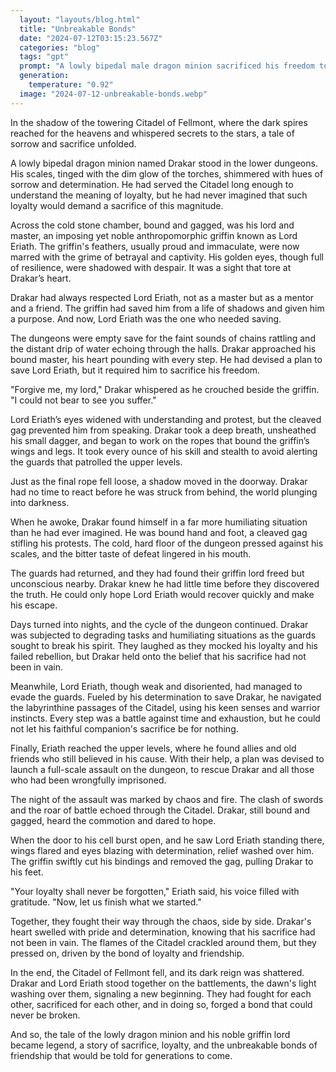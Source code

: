 ```yaml
---
  layout: "layouts/blog.html"
  title: "Unbreakable Bonds"
  date: "2024-07-12T03:15:23.567Z"
  categories: "blog"
  tags: "gpt"
  prompt: "A lowly bipedal male dragon minion sacrificed his freedom to save his bound and gagged male anthropomorphic griffin boss. He bound, cleaved gagged, and subjected into humiliating situations."
  generation: 
    temperature: "0.92"
  image: "2024-07-12-unbreakable-bonds.webp"
---
```

In the shadow of the towering Citadel of Fellmont, where the dark spires reached for the heavens and whispered secrets to the stars, a tale of sorrow and sacrifice unfolded.

A lowly bipedal dragon minion named Drakar stood in the lower dungeons. His scales, tinged with the dim glow of the torches, shimmered with hues of sorrow and determination. He had served the Citadel long enough to understand the meaning of loyalty, but he had never imagined that such loyalty would demand a sacrifice of this magnitude.

Across the cold stone chamber, bound and gagged, was his lord and master, an imposing yet noble anthropomorphic griffin known as Lord Eriath. The griffin's feathers, usually proud and immaculate, were now marred with the grime of betrayal and captivity. His golden eyes, though full of resilience, were shadowed with despair. It was a sight that tore at Drakar’s heart.

Drakar had always respected Lord Eriath, not as a master but as a mentor and a friend. The griffin had saved him from a life of shadows and given him a purpose. And now, Lord Eriath was the one who needed saving.

The dungeons were empty save for the faint sounds of chains rattling and the distant drip of water echoing through the halls. Drakar approached his bound master, his heart pounding with every step. He had devised a plan to save Lord Eriath, but it required him to sacrifice his freedom.

"Forgive me, my lord," Drakar whispered as he crouched beside the griffin. "I could not bear to see you suffer."

Lord Eriath’s eyes widened with understanding and protest, but the cleaved gag prevented him from speaking. Drakar took a deep breath, unsheathed his small dagger, and began to work on the ropes that bound the griffin’s wings and legs. It took every ounce of his skill and stealth to avoid alerting the guards that patrolled the upper levels.

Just as the final rope fell loose, a shadow moved in the doorway. Drakar had no time to react before he was struck from behind, the world plunging into darkness.

When he awoke, Drakar found himself in a far more humiliating situation than he had ever imagined. He was bound hand and foot, a cleaved gag stifling his protests. The cold, hard floor of the dungeon pressed against his scales, and the bitter taste of defeat lingered in his mouth.

The guards had returned, and they had found their griffin lord freed but unconscious nearby. Drakar knew he had little time before they discovered the truth. He could only hope Lord Eriath would recover quickly and make his escape.

Days turned into nights, and the cycle of the dungeon continued. Drakar was subjected to degrading tasks and humiliating situations as the guards sought to break his spirit. They laughed as they mocked his loyalty and his failed rebellion, but Drakar held onto the belief that his sacrifice had not been in vain.

Meanwhile, Lord Eriath, though weak and disoriented, had managed to evade the guards. Fueled by his determination to save Drakar, he navigated the labyrinthine passages of the Citadel, using his keen senses and warrior instincts. Every step was a battle against time and exhaustion, but he could not let his faithful companion's sacrifice be for nothing.

Finally, Eriath reached the upper levels, where he found allies and old friends who still believed in his cause. With their help, a plan was devised to launch a full-scale assault on the dungeon, to rescue Drakar and all those who had been wrongfully imprisoned.

The night of the assault was marked by chaos and fire. The clash of swords and the roar of battle echoed through the Citadel. Drakar, still bound and gagged, heard the commotion and dared to hope.

When the door to his cell burst open, and he saw Lord Eriath standing there, wings flared and eyes blazing with determination, relief washed over him. The griffin swiftly cut his bindings and removed the gag, pulling Drakar to his feet.

"Your loyalty shall never be forgotten," Eriath said, his voice filled with gratitude. "Now, let us finish what we started."

Together, they fought their way through the chaos, side by side. Drakar's heart swelled with pride and determination, knowing that his sacrifice had not been in vain. The flames of the Citadel crackled around them, but they pressed on, driven by the bond of loyalty and friendship.

In the end, the Citadel of Fellmont fell, and its dark reign was shattered. Drakar and Lord Eriath stood together on the battlements, the dawn's light washing over them, signaling a new beginning. They had fought for each other, sacrificed for each other, and in doing so, forged a bond that could never be broken.

And so, the tale of the lowly dragon minion and his noble griffin lord became legend, a story of sacrifice, loyalty, and the unbreakable bonds of friendship that would be told for generations to come.
